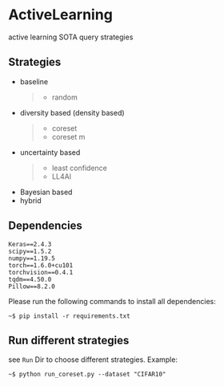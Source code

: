 # ActiveLearning
active learning SOTA query strategies
## Strategies
- baseline
  > - random
- diversity based (density based)
  > - coreset
  > - coreset m
- uncertainty based
  > - least confidence
  > - LL4Al
- Bayesian based
- hybrid
## Dependencies
```
Keras==2.4.3
scipy==1.5.2
numpy==1.19.5
torch==1.6.0+cu101
torchvision==0.4.1
tqdm==4.50.0
Pillow==8.2.0
```
Please run the following commands to install all dependencies:
```console
~$ pip install -r requirements.txt
```
## Run different strategies
see ```Run``` Dir to choose different strategies. 
Example:
```console
~$ python run_coreset.py --dataset "CIFAR10"
```
